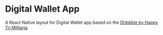 # Digital Wallet App
A React Native layout for Digital Wallet app based on the [Dribbble by Happy Tri Milliarta](https://dribbble.com/shots/9730914-Wallie-Digital-Wallet)
